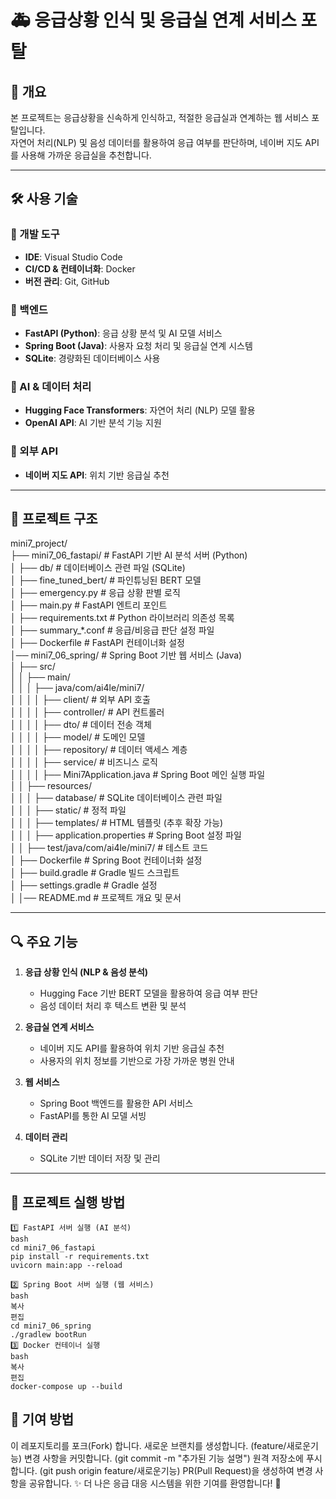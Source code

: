 # 🚑 응급상황 인식 및 응급실 연계 서비스 포탈

## 📌 개요
본 프로젝트는 응급상황을 신속하게 인식하고, 적절한 응급실과 연계하는 웹 서비스 포탈입니다.  
자연어 처리(NLP) 및 음성 데이터를 활용하여 응급 여부를 판단하며, 네이버 지도 API를 사용해 가까운 응급실을 추천합니다.

---

## 🛠 사용 기술

### **📌 개발 도구**
- **IDE**: Visual Studio Code
- **CI/CD & 컨테이너화**: Docker
- **버전 관리**: Git, GitHub

### **📌 백엔드**
- **FastAPI (Python)**: 응급 상황 분석 및 AI 모델 서비스
- **Spring Boot (Java)**: 사용자 요청 처리 및 응급실 연계 시스템
- **SQLite**: 경량화된 데이터베이스 사용

### **📌 AI & 데이터 처리**
- **Hugging Face Transformers**: 자연어 처리 (NLP) 모델 활용
- **OpenAI API**: AI 기반 분석 기능 지원

### **📌 외부 API**
- **네이버 지도 API**: 위치 기반 응급실 추천

---

## 📂 프로젝트 구조
mini7_project/ <br>
├── mini7_06_fastapi/ # FastAPI 기반 AI 분석 서버 (Python) <br>
│ ├── db/ # 데이터베이스 관련 파일 (SQLite) <br>
│ ├── fine_tuned_bert/ # 파인튜닝된 BERT 모델 <br>
│ ├── emergency.py # 응급 상황 판별 로직 <br>
│ ├── main.py # FastAPI 엔트리 포인트 <br>
│ ├── requirements.txt # Python 라이브러리 의존성 목록 <br>
│ ├── summary_*.conf # 응급/비응급 판단 설정 파일 <br>
│ ├── Dockerfile # FastAPI 컨테이너화 설정 <br>
│── mini7_06_spring/ # Spring Boot 기반 웹 서비스 (Java) <br>
│ ├── src/ <br>
│ │ ├── main/ <br>
│ │ │ ├── java/com/ai4le/mini7/ <br>
│ │ │ │ ├── client/ # 외부 API 호출 <br>
│ │ │ │ ├── controller/ # API 컨트롤러 <br>
│ │ │ │ ├── dto/ # 데이터 전송 객체 <br>
│ │ │ │ ├── model/ # 도메인 모델 <br>
│ │ │ │ ├── repository/ # 데이터 액세스 계층 <br>
│ │ │ │ ├── service/ # 비즈니스 로직 <br>
│ │ │ │ ├── Mini7Application.java # Spring Boot 메인 실행 파일 <br>
│ │ ├── resources/ <br>
│ │ │ ├── database/ # SQLite 데이터베이스 관련 파일 <br>
│ │ │ ├── static/ # 정적 파일 <br>
│ │ │ ├── templates/ # HTML 템플릿 (추후 확장 가능) <br>
│ │ │ ├── application.properties # Spring Boot 설정 파일 <br>
│ │ ├── test/java/com/ai4le/mini7/ # 테스트 코드 <br>
│ ├── Dockerfile # Spring Boot 컨테이너화 설정 <br>
│ ├── build.gradle # Gradle 빌드 스크립트 <br>
│ ├── settings.gradle # Gradle 설정 <br>
│ │── README.md # 프로젝트 개요 및 문서<br>


---

## 🔍 주요 기능

1. **응급 상황 인식 (NLP & 음성 분석)**
   - Hugging Face 기반 BERT 모델을 활용하여 응급 여부 판단
   - 음성 데이터 처리 후 텍스트 변환 및 분석

2. **응급실 연계 서비스**
   - 네이버 지도 API를 활용하여 위치 기반 응급실 추천
   - 사용자의 위치 정보를 기반으로 가장 가까운 병원 안내

3. **웹 서비스**
   - Spring Boot 백엔드를 활용한 API 서비스
   - FastAPI를 통한 AI 모델 서빙

4. **데이터 관리**
   - SQLite 기반 데이터 저장 및 관리

---

## 🚀 프로젝트 실행 방법

```
1️⃣ FastAPI 서버 실행 (AI 분석)
bash
cd mini7_06_fastapi
pip install -r requirements.txt
uvicorn main:app --reload

2️⃣ Spring Boot 서버 실행 (웹 서비스)
bash
복사
편집
cd mini7_06_spring
./gradlew bootRun
3️⃣ Docker 컨테이너 실행
bash
복사
편집
docker-compose up --build
```

## 🤝 기여 방법
이 레포지토리를 포크(Fork) 합니다.
새로운 브랜치를 생성합니다. (feature/새로운기능)
변경 사항을 커밋합니다. (git commit -m "추가된 기능 설명")
원격 저장소에 푸시합니다. (git push origin feature/새로운기능)
PR(Pull Request)을 생성하여 변경 사항을 공유합니다.
✨ 더 나은 응급 대응 시스템을 위한 기여를 환영합니다! 🚀

